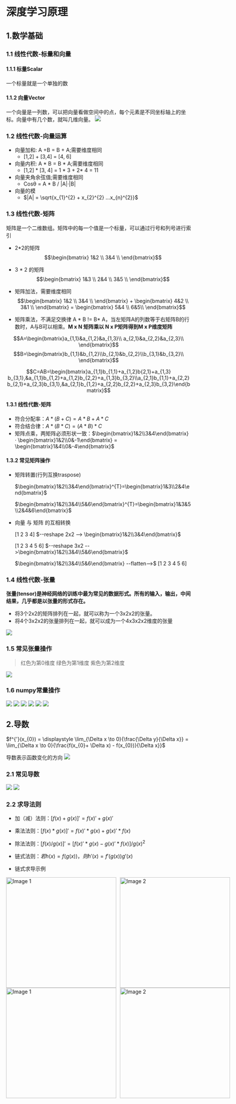 # 深度学习原理

## 1.数学基础

### 1.1 线性代数-标量和向量

#### 1.1.1 标量Scalar
一个标量就是一个单独的数

#### 1.1.2 向量Vector

一个向量是一列数，可以把向量看做空间中的点，每个元素是不同坐标轴上的坐标。向量中有几个数，就叫几维向量。
![](./image/1.png)

### 1.2 线性代数-向量运算

- 向量加和:  A +B = B + A;需要维度相同
    - [1,2] + [3,4] = [4, 6]
- 向量内积:  A * B = B * A;需要维度相同
    - [1,2] * [3, 4] = 1 * 3 + 2* 4 = 11
- 向量夹角余弦值;需要维度相同
    - Cosθ = A * B / |A|·|B|
- 向量的模
    - $|A| = \sqrt{x_{1}^{2} + x_{2}^{2} ...x_{n}^{2}}$

### 1.3 线性代数-矩阵
矩阵是一个二维数组。矩阵中的每一个值是一个标量，可以通过行号和列号进行索引

- 2*2的矩阵 
$$\begin{bmatrix} 1&2 \\ 3&4 \\ \end{bmatrix}$$

- 3 * 2 的矩阵  
$$\begin{bmatrix} 1&3 \\ 2&4 \\ 3&5 \\ \end{bmatrix}$$
     
- 矩阵加法，需要维度相同
$$\begin{bmatrix} 1&2 \\ 3&4 \\ \end{bmatrix} + \begin{bmatrix} 4&2 \\ 3&1 \\ \end{bmatrix} = \begin{bmatrix} 5&4 \\ 6&5\\ \end{bmatrix}$$ 

- 矩阵乘法，不满足交换律 A * B != B* A，当左矩阵A的列数等于右矩阵B的行数时，A与B可以相乘。**M x N 矩阵乘以 N x P矩阵得到M x P维度矩阵**

$$A=\begin{bmatrix}a_{1,1}&a_{1,2}&a_{1,3}\\ a_{2,1}&a_{2,2}&a_{2,3}\\ \end{bmatrix}$$
$$B=\begin{bmatrix}b_{1,1}&b_{1,2}\\b_{2,1}&b_{2,2}\\b_{3,1}&b_{3,2}\\ \end{bmatrix}$$

$$C=AB=\begin{bmatrix}a_{1,1}b_{1,1}+a_{1,2}b{2,1}+a_{1,3} b_{3,1},&a_{1,1}b_{1,2}+a_{1,2}b_{2,2}+a_{1,3}b_{3,2}\\a_{2,1}b_{1,1}+a_{2,2}b_{2,1}+a_{2,3}b_{3,1},&a_{2,1}b_{1,2}+a_{2,2}b_{2,2}+a_{2,3}b_{3,2}\end{bmatrix}$$

#### 1.3.1 线性代数-矩阵

- 符合分配率：$A*(B+C) = A*B +A*C$
- 符合结合律：$A*(B*C) = (A*B)*C$ 
- 矩阵点乘，两矩阵必须形状一致：$\begin{bmatrix}1&2\\3&4\end{bmatrix} · \begin{bmatrix}1&2\\0&-1\end{bmatrix} = \begin{bmatrix}1&4\\0&-4\end{bmatrix}$

#### 1.3.2 常见矩阵操作

- 矩阵转置(行列互换traspose)

    $\begin{bmatrix}1&2\\3&4\end{bmatrix}^{T}=\begin{bmatrix}1&3\\2&4\end{bmatrix}$

    $\begin{bmatrix}1&2\\3&4\\5&6\end{bmatrix}^{T}=\begin{bmatrix}1&3&5\\2&4&6\end{bmatrix}$

- 向量 与 矩阵 的互相转换

    [1 2 3 4] $--reshape 2x2 --> \begin{bmatrix}1&2\\3&4\end{bmatrix}$

    [1 2 3 4 5 6] $--reshape 3x2 -->\begin{bmatrix}1&2\\3&4\\5&6\end{bmatrix}$

    $\begin{bmatrix}1&2\\3&4\\5&6\end{bmatrix} --flatten-->$ [1 2 3 4 5 6]

### 1.4 线性代数-张量
**张量(tensor)是神经网络的训练中最为常见的数据形式。所有的输入，输出，中间结果，几乎都是以张量的形式存在。**

- 将3个2x2的矩阵排列在一起，就可以称为一个3x2x2的张量。
- 将4个3x2x2的张量排列在一起，就可以成为一个4x3x2x2维度的张量

![](./image/2.png)

### 1.5 常见张量操作

> 红色为第0维度
> 绿色为第1维度
> 紫色为第2维度

![](./image/3.png)


### 1.6 numpy常量操作
![](./image/numpy1.png) ![](./image/numpy2.png)
![](./image/numpy3.png) ![](./image/numpy4.png)
![](./image/numpy5.png) ![](./image/numpy6.png)


## 2.导数 

$f^{'}(x_{0}) = \displaystyle \lim_{\Delta x \to 0}{\frac{\Delta y}{\Delta x}} = \lim_{\Delta x \to 0}{\frac{f(x_{0}+ \Delta x) - f(x_{0})}{\Delta x}}$

导数表示函数变化的方向
![](./image/4.png)

### 2.1 常见导数

![](./image/5.png) ![](./image/6.png)


### 2.2 求导法则

- 加（减）法则：$[f(x)+g(x)]'=f(x)'+g(x)'$
- 乘法法则：$[f(x)*g(x)]'=f(x)'*g(x)+g(x)'*f(x)$
- 除法法则：$[f(x)/g(x)]'=[f(x)'*g(x)-g(x)'*f(x)]/g(x)^2$
- 链式法则：$若h(x)=f(g(x))，则h'(x)=f'(g(x))g'(x)$

- 链式求导示例

<div style="display: flex; gap: 10px;">
  <img src="./image/l1.png" alt="Image 1" style="width:300px;">
  <img src="./image/l2.png" alt="Image 2" style="width:300px;">
</div>

<div style="display: flex; gap: 10px;">
  <img src="./image/l3.png" alt="Image 1" style="width:300px;">
  <img src="./image/l4.png" alt="Image 2" style="width:300px;">
</div>



